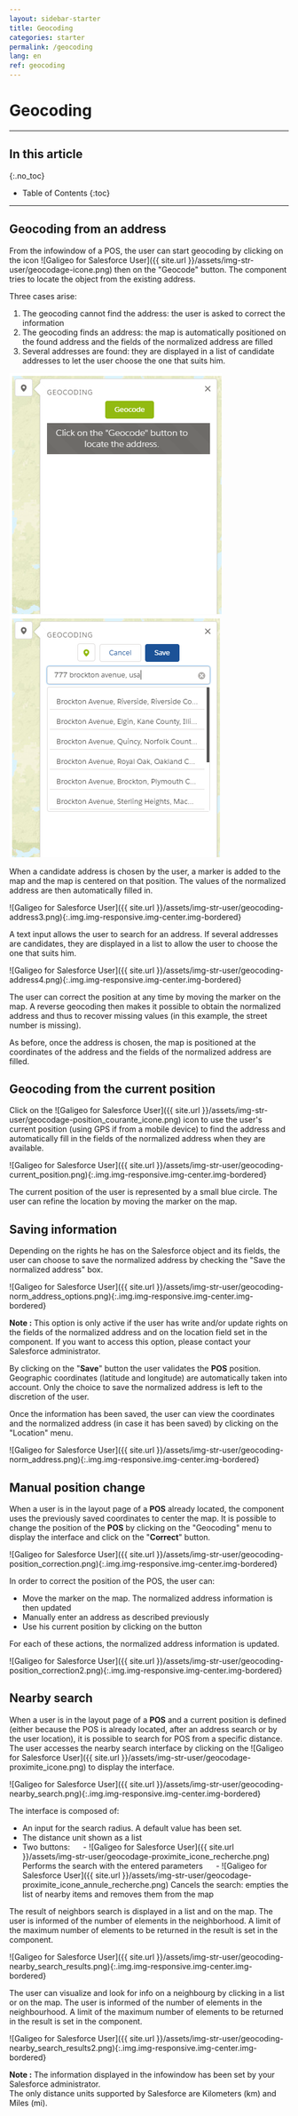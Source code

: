 ```yaml
---
layout: sidebar-starter
title: Geocoding
categories: starter
permalink: /geocoding
lang: en
ref: geocoding
---
```


# Geocoding

---

## In this article
{:.no_toc}

* Table of Contents
{:toc}

---

## Geocoding from an address

From the infowindow of a POS, the user can start geocoding by clicking on the icon ![Galigeo for Salesforce User]({{ site.url }}/assets/img-str-user/geocodage-icone.png) then on the "Geocode" button. The component tries to locate the object from the existing address.

Three cases arise:
1. The geocoding cannot find the address: the user is asked to correct the information
2. The geocoding finds an address: the map is automatically positioned on the found address and the fields of the normalized address are filled
3. Several addresses are found: they are displayed in a list of candidate addresses to let the user choose the one that suits him.

<p class="text-center">
<img src="/assets/img-str-user/geocoding-address.png" class="img img-bordered">
<img src="/assets/img-str-user/geocoding-address2.png" class="img img-bordered">
</p>

When a candidate address is chosen by the user, a marker is added to the map and the map is centered on that position. The values of the normalized address are then automatically filled in.

![Galigeo for Salesforce User]({{ site.url }}/assets/img-str-user/geocoding-address3.png){:.img.img-responsive.img-center.img-bordered}

A text input allows the user to search for an address. If several addresses are candidates, they are displayed in a list to allow the user to choose the one that suits him.

![Galigeo for Salesforce User]({{ site.url }}/assets/img-str-user/geocoding-address4.png){:.img.img-responsive.img-center.img-bordered}

The user can correct the position at any time by moving the marker on the map. A reverse geocoding then makes it possible to obtain the normalized address and thus to recover missing values (in this example, the street number is missing).

As before, once the address is chosen, the map is positioned at the coordinates of the address and the fields of the normalized address are filled.

## Geocoding from the current position

Click on the ![Galigeo for Salesforce User]({{ site.url }}/assets/img-str-user/geocodage-position_courante_icone.png) icon to use the user's current position (using GPS if from a mobile device) to find the address and automatically fill in the fields of the normalized address when they are available.

![Galigeo for Salesforce User]({{ site.url }}/assets/img-str-user/geocoding-current_position.png){:.img.img-responsive.img-center.img-bordered}

The current position of the user is represented by a small blue circle. The user can refine the location by moving the marker on the map.

## Saving information

Depending on the rights he has on the Salesforce object and its fields, the user can choose to save the normalized address by checking the "Save the normalized address" box.

![Galigeo for Salesforce User]({{ site.url }}/assets/img-str-user/geocoding-norm_address_options.png){:.img.img-responsive.img-center.img-bordered}

<div class="alert alert-info" role="alert"> <strong>Note :</strong> This option is only active if the user has write and/or update rights on the fields of the normalized address and on the location field set in the component. If you want to access this option, please contact your Salesforce administrator.</div>

By clicking on the "**Save**" button the user validates the **POS** position. Geographic coordinates (latitude and longitude) are automatically taken into account. Only the choice to save the normalized address is left to the discretion of the user.

Once the information has been saved, the user can view the coordinates and the normalized address (in case it has been saved) by clicking on the "Location" menu.

![Galigeo for Salesforce User]({{ site.url }}/assets/img-str-user/geocoding-norm_address.png){:.img.img-responsive.img-center.img-bordered}

## Manual position change

When a user is in the layout page of a **POS** already located, the component uses the previously saved coordinates to center the map. It is possible to change the position of the **POS** by clicking on the "Geocoding" menu to display the interface and click on the "**Correct**" button.

![Galigeo for Salesforce User]({{ site.url }}/assets/img-str-user/geocoding-position_correction.png){:.img.img-responsive.img-center.img-bordered}

In order to correct the position of the POS, the user can:
- Move the marker on the map. The normalized address information is then updated
- Manually enter an address as described previously
- Use his current position by clicking on the button

For each of these actions, the normalized address information is updated.

![Galigeo for Salesforce User]({{ site.url }}/assets/img-str-user/geocoding-position_correction2.png){:.img.img-responsive.img-center.img-bordered}

## Nearby search

When a user is in the layout page of a **POS** and a current position is defined (either because the POS is already located, after an address search or by the user location), it is possible to search for POS from a specific distance.
The user accesses the nearby search interface by clicking on the ![Galigeo for Salesforce User]({{ site.url }}/assets/img-str-user/geocodage-proximite_icone.png) to display the interface.

![Galigeo for Salesforce User]({{ site.url }}/assets/img-str-user/geocoding-nearby_search.png){:.img.img-responsive.img-center.img-bordered}

The interface is composed of:
- An input for the search radius. A default value has been set.
- The distance unit shown as a list
- Two buttons:
     - ![Galigeo for Salesforce User]({{ site.url }}/assets/img-str-user/geocodage-proximite_icone_recherche.png) Performs the search with the entered parameters
     - ![Galigeo for Salesforce User]({{ site.url }}/assets/img-str-user/geocodage-proximite_icone_annule_recherche.png) Cancels the search: empties the list of nearby items and removes them from the map

The result of neighbors search is displayed in a list and on the map. The user is informed of the number of elements in the neighborhood. A limit of the maximum number of elements to be returned in the result is set in the component.

![Galigeo for Salesforce User]({{ site.url }}/assets/img-str-user/geocoding-nearby_search_results.png){:.img.img-responsive.img-center.img-bordered}

The user can visualize and look for info on a neighbourg by clicking in a list or on the map. The user is informed of the number of elements in the neighbourhood. A limit of the maximum number of elements to be returned in the result is set in the component.

![Galigeo for Salesforce User]({{ site.url }}/assets/img-str-user/geocoding-nearby_search_results2.png){:.img.img-responsive.img-center.img-bordered}

<div class="alert alert-info" role="alert"> <strong>Note :</strong> The information displayed in the infowindow has been set by your Salesforce administrator.<br>
The only distance units supported by Salesforce are Kilometers (km) and Miles (mi).
</div>
